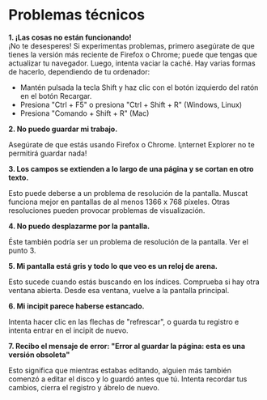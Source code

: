 # Problemas técnicos

**1. ¡Las cosas no están funcionando!**  
¡No te desesperes! Si experimentas problemas, primero asegúrate de que tienes la versión más reciente de Firefox o Chrome; puede que tengas que actualizar tu navegador. Luego, intenta vaciar la caché. Hay varias formas de hacerlo, dependiendo de tu ordenador:

- Mantén pulsada la tecla Shift y haz clic con el botón izquierdo del ratón en el botón Recargar.
- Presiona "Ctrl + F5" o presiona "Ctrl + Shift + R" (Windows, Linux)
- Presiona "Comando + Shift + R" (Mac)

**2. No puedo guardar mi trabajo.**  

Asegúrate de que estás usando Firefox o Chrome. I¡nternet Explorer no te permitirá guardar nada!

  

**3. Los campos se extienden a lo largo de una página y se cortan en otro texto.**

Esto puede deberse a un problema de resolución de la pantalla. Muscat funciona mejor en pantallas de al menos 1366 x 768 píxeles. Otras resoluciones pueden provocar problemas de visualización.

  

**4. No puedo desplazarme por la pantalla.**

Éste también podría ser un problema de resolución de la pantalla. Ver el punto 3.

  

**5. Mi pantalla está gris y todo lo que veo es un reloj de arena.**

Esto sucede cuando estás buscando en los índices. Comprueba si hay otra ventana abierta. Desde esa ventana, vuelve a la pantalla principal.

  

**6. Mi incipit parece haberse estancado.**

Intenta hacer clic en las flechas de "refrescar", o guarda tu registro e intenta entrar en el incipit de nuevo. 

  

**7. Recibo el mensaje de error: "Error al guardar la página: esta es una versión obsoleta"**

Esto significa que mientras estabas editando, alguien más también comenzó a editar el disco y lo guardó antes que tú. Intenta recordar tus cambios, cierra el registro y ábrelo de nuevo.  